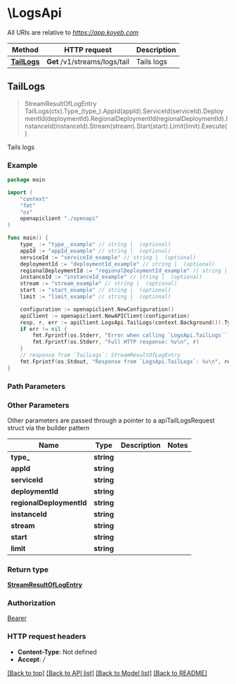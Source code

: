 # \LogsApi

All URIs are relative to *https://app.koyeb.com*

Method | HTTP request | Description
------------- | ------------- | -------------
[**TailLogs**](LogsApi.md#TailLogs) | **Get** /v1/streams/logs/tail | Tails logs



## TailLogs

> StreamResultOfLogEntry TailLogs(ctx).Type_(type_).AppId(appId).ServiceId(serviceId).DeploymentId(deploymentId).RegionalDeploymentId(regionalDeploymentId).InstanceId(instanceId).Stream(stream).Start(start).Limit(limit).Execute()

Tails logs

### Example

```go
package main

import (
    "context"
    "fmt"
    "os"
    openapiclient "./openapi"
)

func main() {
    type_ := "type__example" // string |  (optional)
    appId := "appId_example" // string |  (optional)
    serviceId := "serviceId_example" // string |  (optional)
    deploymentId := "deploymentId_example" // string |  (optional)
    regionalDeploymentId := "regionalDeploymentId_example" // string |  (optional)
    instanceId := "instanceId_example" // string |  (optional)
    stream := "stream_example" // string |  (optional)
    start := "start_example" // string |  (optional)
    limit := "limit_example" // string |  (optional)

    configuration := openapiclient.NewConfiguration()
    apiClient := openapiclient.NewAPIClient(configuration)
    resp, r, err := apiClient.LogsApi.TailLogs(context.Background()).Type_(type_).AppId(appId).ServiceId(serviceId).DeploymentId(deploymentId).RegionalDeploymentId(regionalDeploymentId).InstanceId(instanceId).Stream(stream).Start(start).Limit(limit).Execute()
    if err != nil {
        fmt.Fprintf(os.Stderr, "Error when calling `LogsApi.TailLogs``: %v\n", err)
        fmt.Fprintf(os.Stderr, "Full HTTP response: %v\n", r)
    }
    // response from `TailLogs`: StreamResultOfLogEntry
    fmt.Fprintf(os.Stdout, "Response from `LogsApi.TailLogs`: %v\n", resp)
}
```

### Path Parameters



### Other Parameters

Other parameters are passed through a pointer to a apiTailLogsRequest struct via the builder pattern


Name | Type | Description  | Notes
------------- | ------------- | ------------- | -------------
 **type_** | **string** |  | 
 **appId** | **string** |  | 
 **serviceId** | **string** |  | 
 **deploymentId** | **string** |  | 
 **regionalDeploymentId** | **string** |  | 
 **instanceId** | **string** |  | 
 **stream** | **string** |  | 
 **start** | **string** |  | 
 **limit** | **string** |  | 

### Return type

[**StreamResultOfLogEntry**](StreamResultOfLogEntry.md)

### Authorization

[Bearer](../README.md#Bearer)

### HTTP request headers

- **Content-Type**: Not defined
- **Accept**: */*

[[Back to top]](#) [[Back to API list]](../README.md#documentation-for-api-endpoints)
[[Back to Model list]](../README.md#documentation-for-models)
[[Back to README]](../README.md)

